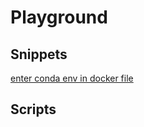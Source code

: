 # Playground

## Snippets

[enter conda env in docker file](./dockerfile_conda_enter_env.md)

## Scripts
